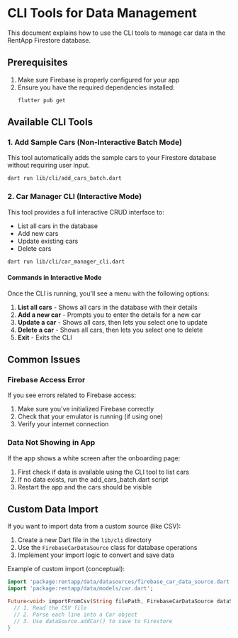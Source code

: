 # CLI Tools for Data Management

This document explains how to use the CLI tools to manage car data in the RentApp Firestore database.

## Prerequisites

1. Make sure Firebase is properly configured for your app
2. Ensure you have the required dependencies installed:
   ```
   flutter pub get
   ```

## Available CLI Tools

### 1. Add Sample Cars (Non-Interactive Batch Mode)

This tool automatically adds the sample cars to your Firestore database without requiring user input.

```bash
dart run lib/cli/add_cars_batch.dart
```

### 2. Car Manager CLI (Interactive Mode)

This tool provides a full interactive CRUD interface to:
- List all cars in the database
- Add new cars
- Update existing cars
- Delete cars

```bash
dart run lib/cli/car_manager_cli.dart
```

#### Commands in Interactive Mode

Once the CLI is running, you'll see a menu with the following options:

1. **List all cars** - Shows all cars in the database with their details
2. **Add a new car** - Prompts you to enter the details for a new car
3. **Update a car** - Shows all cars, then lets you select one to update
4. **Delete a car** - Shows all cars, then lets you select one to delete
5. **Exit** - Exits the CLI

## Common Issues

### Firebase Access Error

If you see errors related to Firebase access:
1. Make sure you've initialized Firebase correctly
2. Check that your emulator is running (if using one)
3. Verify your internet connection

### Data Not Showing in App

If the app shows a white screen after the onboarding page:
1. First check if data is available using the CLI tool to list cars
2. If no data exists, run the add_cars_batch.dart script
3. Restart the app and the cars should be visible

## Custom Data Import

If you want to import data from a custom source (like CSV):

1. Create a new Dart file in the `lib/cli` directory
2. Use the `FirebaseCarDataSource` class for database operations
3. Implement your import logic to convert and save data

Example of custom import (conceptual):

```dart
import 'package:rentapp/data/datasources/firebase_car_data_source.dart';
import 'package:rentapp/data/models/car.dart';

Future<void> importFromCsv(String filePath, FirebaseCarDataSource dataSource) async {
  // 1. Read the CSV file
  // 2. Parse each line into a Car object
  // 3. Use dataSource.addCar() to save to Firestore
}
``` 